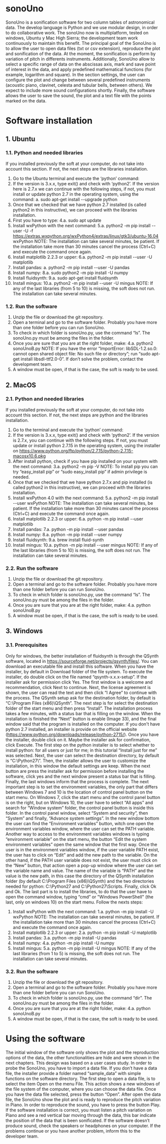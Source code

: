 # sonoUno
SonoUno is a sonification software for two column tables of astronomical data. The develop language is Python and we use modular design, in order to do collaborative work. The sonoUno now is multiplatform, tested on windows, Ubuntu y Mac High Sierra; the development team work continuously to maintain this benefit. The principal goal of the SonoUno is to allow the user to open data files (txt or csv extension), reproduce the plot and sonification of the data. At the moment, the sonification is perform by variation of pitch in differents instruments.
Additionally, SonoUno allow to select a specific range of data on the abscissas axis, mark and save point of interest in the data, and apply predefined mathematical functions (for example, logarithm and square). In the section settings, the user can configure the plot and change between several predefined instruments (acoustic piano, clavinet, celesta and tubular bells, between others). We expect to include more sound configurations shortly.
Finally, the software allows the user to save the sound, the plot and a text file with the points marked on the data.

# Software installation
## 1. Ubuntu
### 1.1. Python and needed libraries
If you installed previously the soft at your computer, do not take into account this section. If not, the next steps are the libraries installation.
1.	Go to the Ubuntu terminal and execute the ‘python’ command:
2.	If the version is 3.x.x, type exit() and check with ‘python2’. If the version here is 2.7.x we can continue with the following steps, if not, you must  install or update python 2.7 in the operating system, using the command:
 a.	sudo apt-get install --upgrade python
3.	Once that we checked that we have python 2.7 installed (is called python2 in this instructive), we can proceed with the libraries installation.
4.	First you have to type:
4.a.	sudo apt update
5.	Install wxPython with the next command:
5.a.	python2 -m pip install --user -U -f https://extras.wxpython.org/wxPython4/extras/linux/gtk3/ubuntu-16.04 wxPython
NOTE: The installation can take several minutes, be patient. If the installation take more than 30 minutes cancel the process (Ctrl+C) and execute the command once again.
6.	Install matplotlib 2.2.3 or upper:
6.a.	python2 -m pip install --user -U matplotlib
7.	Install pandas:
a.	python2 -m pip install --user -U pandas
8.	Install numpy: 
8.a.	sudo python2 -m pip install -U numpy
9.	Install fluidsynth:
9.a.	sudo apt-get install fluidsynth
10.	Install mingus:
10.a.	python2 -m pip install --user -U mingus
NOTE: If any of the last libraries (from 5 to 10) is missing, the soft does not run. The installation can take several minutes.
### 1.2. Run the software
1.	Unzip the file or download the git repository.
2.	Open a terminal and go to the software folder. Probably you have more than one folder before you can run SonoUno.
3.	To check in which folder is sonoUno.py, use the command “ls”. The sonoUno.py must be among the files in the folder.
4.	Once you are sure that you are at the right folder, make:
4.a.	python2 sonoUnoB.py
NOTE: If you have the error “ImportError: libSDL-1.2.so.0: cannot open shared object file: No such file or directory”; run “sudo apt-get install libsdl-ttf2.0-0”. If don’t solve the problem, contact the development team.
5.	A window must be open, if that is the case, the soft is ready to be used.

## 2. MacOS
### 2.1. Python and needed libraries
If you installed previously the soft at your computer, do not take into account this section. If not, the next steps are python and the libraries installation.
1.	Go to the terminal and execute the ‘python’ command:
2.	If the version is 3.x.x, type exit() and check with ‘python2’. If the version is 2.7.x, you can continue with the following steps. If not, you must update or install python 2.7.15 in the operating system, using the installer on https://www.python.org/ftp/python/2.7.15/python-2.7.15-macosx10.6.pkg 
3.	After install python, check if you have pip installed on your system with the next command:
3.a.	python2 -m pip -V
NOTE: To install pip you can try “easy_install pip” or “sudo easy_install pip” if admin privilege is needed.
4.	Once that we checked that we have python 2.7.x and pip installed (is called python2 in this instructive), we can proceed with the libraries installation.
5.	Install wxPython 4.0 with the next command: 
5.a.	python2 -m pip install --user wxPython 
NOTE: The installation can take several minutes, be patient. If the installation take more than 30 minutes cancel the process (Ctrl+C) and execute the command once again.
6.	Install matplotlib 2.2.3 or upper: 
6.a.	python -m pip install --user matplotlib
7.	Install pandas: 
7.a.	python -m pip install --user pandas
8.	Install numpy: 
8.a.	python -m pip install --user numpy
9.	Install fluidsynth: 
9.a.	brew install fluid-synth
10.	Install mingus: 
10.a.	python -m pip install --user mingus
NOTE: If any of the last libraries (from 5 to 10) is missing, the soft does not run. The installation can take several minutes.
### 2.2. Run the software
1.	Unzip the file or download the git repository.
2.	Open a terminal and go to the software folder. Probably you have more than one folder before you can run SonoUno.
3.	To check in which folder is sonoUno.py, use the command “ls”. The sonoUno.py must be among the files in the folder.
4.	Once you are sure that you are at the right folder, make:
4.a.	python sonoUnoB.py
5.	A window must be open, if that is the case, the soft is ready to be used.

## 3. Windows
### 3.1. Prerequisites
Only for windows, the better installation of fluidsynth is through the QSynth software, located in https://sourceforge.net/projects/qsynth/files/. You can download an executable file and install this software.
When you have the installer, by default in Download folder of the file system. To execute the installer, do double click on the file named “qsynth-x.x.x-setup”. If the installer ask for permission click Yes.
The first window is a welcome and recommendation, click Next to continue. Next, the license agreement is shown, the user can read the text and then click “I Agree” to continue with the process. The QSynth setup ask for the destination folder, by default is “C:\Program Files (x86)\QSynth”. The next step is for select the destination folder of the start menu and then press “Install”. The installation process takes a few minutes, with a status bar that is filling on the window. When the installation is finished the “Next” button is enable (Image 33), and the final window said that the program is installed on the computer.
If you don't have python 2.7 installed, an installer is provide on the official website (https://www.python.org/downloads/release/python-2715/). Once you have the installer, double click on it. Maybe the installer ask for confirmation, click Execute.
The first step on the python installer is to select whether to install python: for all users or just for me; in this tutorial “Install just for me” was selected. Next, the user can select the destination directory, by default is “C:\Python27\”. Then, the installer allows the user to customize the installation, in this window the default settings are keep. When the next button are press the installer ask for permission before installing the software, click yes and the next window present a status bar that is filling. Finally, the last windows inform that the process is complete.
The next important step is to set the environment variables, the only part that differs between Windows 7 and 10 is the location of control panel button on the start menu. On Windows 7, click the start menu and the control panel button is on the right, but on Windows 10, the user have to select “All apps” and search for “Window system” folder, the control panel button is inside this folder.
In the control panel window, select “System and security”, then “System” and finally, “Advance system settings”. In the new window bottom the user can find the “Environment variables” button, witch one open the environment variables window, where the user can set the PATH variable.
Another way to access to the environment variables windows is typing “environment variable” on the start menu, the button “Edit the system environment variables” open the same window that the first way.
Once the user is in the environment variables window, if the user variable PATH exist, the user has to click on “Edit” and add the new path to the variable. On the other hand, if the PATH user variable does not exist, the user must click on the “New” button, that action open a pop-up window where the user can set the variable name and value. The name of the variable is “PATH” and the value is the new path, in this case the directory of the QSynth installation folder (by default C:\Program Files (x86)\QSynth) and the two directories needed for python: C:\Python27 and C:\Python27\Scripts. Finally, click Ok and Ok.
The last part is to install the libraries, to do that the user have to open the command window, typing “cmd” or "Windows PowerShell" (the last, only on windows 10) on the start menu. Follow the nexts steps:
1.	Install wxPython with the next command: 
1.a.	python -m pip install -U wxPython 
NOTE: The installation can take several minutes, be patient. If the installation take more than 30 minutes cancel the process (Ctrl+C) and execute the command once again.
2.	Install matplotlib 2.2.3 or upper:
2.a.	python -m pip install -U matplotlib
3.	Install pandas:
3.a.	python -m pip install -U pandas
4.	Install numpy: 
4.a.	python -m pip install -U numpy
5.	Install mingus:
5.a.	python -m pip install -U mingus
NOTE: If any of the last libraries (from 1 to 5) is missing, the soft does not run. The installation can take several minutes.
### 3.2. Run the software
1.	Unzip the file or download the git repository.
2.	Open a terminal and go to the software folder. Probably you have more than one folder before you can run SonoUno.
3.	To check in which folder is sonoUno.py, use the command “dir”. The sonoUno.py must be among the files in the folder.
4.	Once you are sure that you are at the right folder, make:
4.a.	python sonoUnoB.py
5.  A window must be open, if that is the case, the soft is ready to be used.

# Using the software
The initial window of the software only shows the plot and the reproduction options of the data, the other functionalities are hide and were shown in the next chapters. This design was based on a user cases study.
In order to probe the SonoUno, you have to import a data file. If you don’t have a data file, the installer provide a folder named “sample_data” with simple functions on the software directory.
The first step to open a data file, is to select the item Open on the menu File. This action shows a new windows of the file system of the computer, where you can choose the data file. Once you have the data file selected, press the button “Open”.
After open the data file, the SonoUno show the plot and is ready to reproduce the pitch variation in Piano. In order to reproduce the sound, you have to press the button Play. If the software installation is correct, you must listen a pitch variation on Piano and see a red vertical bar moving through the data, this bar indicate the position of the data that is been sonificated.
If the software doesn’t produce sound, check the speakers or headphones on your computer. If the problems continue or you have another problem, inform this to the developer team.
